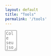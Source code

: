 ```yaml
---
layout: default
title: "Tools"
permalink: '/tools'
---
```

<script src="https://ajax.googleapis.com/ajax/libs/jquery/3.5.1/jquery.min.js"></script>
<link href="{{ base.url | prepend: site.url }}/assets/css/json-viewer.css" rel="stylesheet" />
<script src="{{ base.url | prepend: site.url }}/assets/libs/json-viewer.js"></script>


<textarea id="jsonText" name="jsonText"
          rows="4" cols="2" placeholder="Cole seu json aqui">
</textarea>

<pre id="json-renderer"></pre>

<script>
// self executing function here
    (()=> {
        
        $('#jsonText').on('input', ()=> {
            let data = JSON.parse($('#jsonText').val());

            $('#json-renderer').jsonViewer(data);    
        });

        
    })();
</script>


